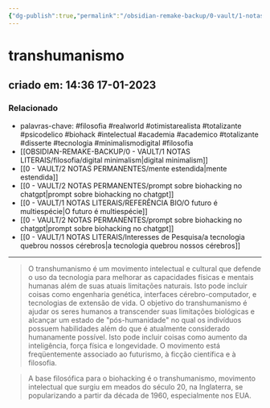 ```yaml
---
{"dg-publish":true,"permalink":"/obsidian-remake-backup/0-vault/1-notas-literais/filosofia/transhumanismo/","tags":["filosofia","realworld","otimistarealista","totalizante","psicodelico","biohack","intelectual","academia","academico","disserte","tecnologia","minimalismodigital"],"dgHomeLink":true,"dgShowLocalGraph":true,"dgShowFileTree":true,"dgEnableSearch":true,"noteIcon":""}
---
```


# transhumanismo
## criado em: 14:36 17-01-2023

### Relacionado
- palavras-chave: #filosofia #realworld #otimistarealista #totalizante #psicodelico #biohack #intelectual #academia #academico #totalizante #disserte #tecnologia #minimalismodigital #filosofia 
- [[OBSIDIAN-REMAKE-BACKUP/0 - VAULT/1 NOTAS LITERAIS/filosofia/digital minimalism\|digital minimalism]]
- [[0 - VAULT/2 NOTAS PERMANENTES/mente estendida\|mente estendida]]
- [[0 - VAULT/2 NOTAS PERMANENTES/prompt sobre biohacking no chatgpt\|prompt sobre biohacking no chatgpt]]
- [[0 - VAULT/1 NOTAS LITERAIS/REFERÊNCIA BIO/O futuro é multiespécie\|O futuro é multiespécie]]
- [[0 - VAULT/2 NOTAS PERMANENTES/prompt sobre biohacking no chatgpt\|prompt sobre biohacking no chatgpt]]
- [[0 - VAULT/1 NOTAS LITERAIS/Interesses de Pesquisa/a tecnologia quebrou nossos cérebros\|a tecnologia quebrou nossos cérebros]]
---
> O transhumanismo é um movimento intelectual e cultural que defende o uso da tecnologia para melhorar as capacidades físicas e mentais humanas além de suas atuais limitações naturais. Isto pode incluir coisas como engenharia genética, interfaces cérebro-computador, e tecnologias de extensão de vida. O objetivo do transhumanismo é ajudar os seres humanos a transcender suas limitações biológicas e alcançar um estado de "pós-humanidade" no qual os indivíduos possuem habilidades além do que é atualmente considerado humanamente possível. Isto pode incluir coisas como aumento da inteligência, força física e longevidade. O movimento está freqüentemente associado ao futurismo, à ficção científica e à filosofia.

> A base filosófica para o biohacking é o transhumanismo, movimento intelectual que surgiu em meados do século 20, na Inglaterra, se popularizando a partir da década de 1960, especialmente nos EUA.
